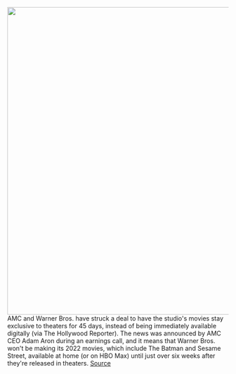 <img src='https://cdn.vox-cdn.com/thumbor/VKm153mL2HRxtGvZLNVTOVfUrN8=/0x0:1020x676/1200x800/filters:focal(429x257:591x419)/cdn.vox-cdn.com/uploads/chorus_image/image/69706310/amc-movie-theater-logo_1020.0.jpg' width='700px' /><br/>
AMC and Warner Bros. have struck a deal to have the studio's movies stay exclusive to theaters for 45 days, instead of being immediately available digitally (via The Hollywood Reporter). The news was announced by AMC CEO Adam Aron during an earnings call, and it means that Warner Bros. won't be making its 2022 movies, which include The Batman and Sesame Street, available at home (or on HBO Max) until just over six weeks after they're released in theaters.
<a href='https://www.theverge.com/2021/8/10/22618697/amc-warner-brothers-theater-window-45-days-movies-streaming-battle-hbo-max'> Source <a/>